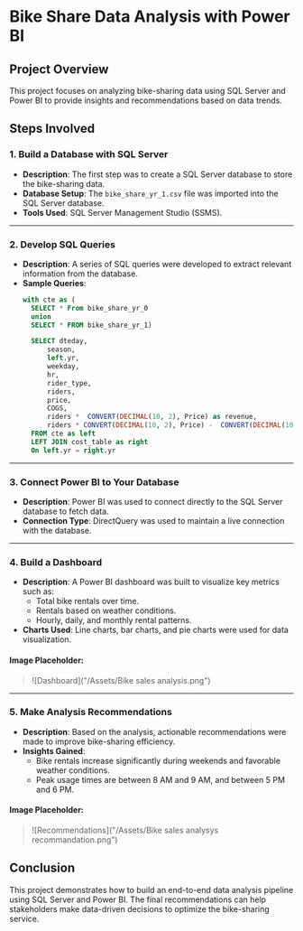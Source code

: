 # Bike Share Data Analysis with Power BI

## Project Overview
This project focuses on analyzing bike-sharing data using SQL Server and Power BI to provide insights and recommendations based on data trends.

## Steps Involved

### 1. Build a Database with SQL Server
- **Description**: The first step was to create a SQL Server database to store the bike-sharing data.
- **Database Setup**: The `bike_share_yr_1.csv` file was imported into the SQL Server database.
- **Tools Used**: SQL Server Management Studio (SSMS).

---

### 2. Develop SQL Queries
- **Description**: A series of SQL queries were developed to extract relevant information from the database.
- **Sample Queries**:
  ```sql
  with cte as (
    SELECT * From bike_share_yr_0
    union
    SELECT * FROM bike_share_yr_1)

    SELECT dteday,
        season,
        left.yr,
        weekday,
        hr,
        rider_type,
        riders,
        price,
        COGS,
        riders *  CONVERT(DECIMAL(10, 2), Price) as revenue,
        riders * CONVERT(DECIMAL(10, 2), Price) -  CONVERT(DECIMAL(10, 2), COGS) as profit
    FROM cte as left
    LEFT JOIN cost_table as right
    On left.yr = right.yr

---

### 3. Connect Power BI to Your Database
- **Description**: Power BI was used to connect directly to the SQL Server database to fetch data.
- **Connection Type**: DirectQuery was used to maintain a live connection with the database.

---

### 4. Build a Dashboard
- **Description**: A Power BI dashboard was built to visualize key metrics such as:
  - Total bike rentals over time.
  - Rentals based on weather conditions.
  - Hourly, daily, and monthly rental patterns.
- **Charts Used**: Line charts, bar charts, and pie charts were used for data visualization.

#### Image Placeholder:
> ![Dashboard]("/Assets/Bike sales analysis.png")

---

### 5. Make Analysis Recommendations
- **Description**: Based on the analysis, actionable recommendations were made to improve bike-sharing efficiency.
- **Insights Gained**:
  - Bike rentals increase significantly during weekends and favorable weather conditions.
  - Peak usage times are between 8 AM and 9 AM, and between 5 PM and 6 PM.

#### Image Placeholder:
> ![Recommendations]("/Assets/Bike sales analysys recommandation.png")

## Conclusion
This project demonstrates how to build an end-to-end data analysis pipeline using SQL Server and Power BI. The final recommendations can help stakeholders make data-driven decisions to optimize the bike-sharing service.

